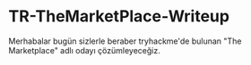 # TR-TheMarketPlace-Writeup


Merhabalar bugün sizlerle beraber tryhackme'de bulunan "The Marketplace" adlı odayı çözümleyeceğiz.

